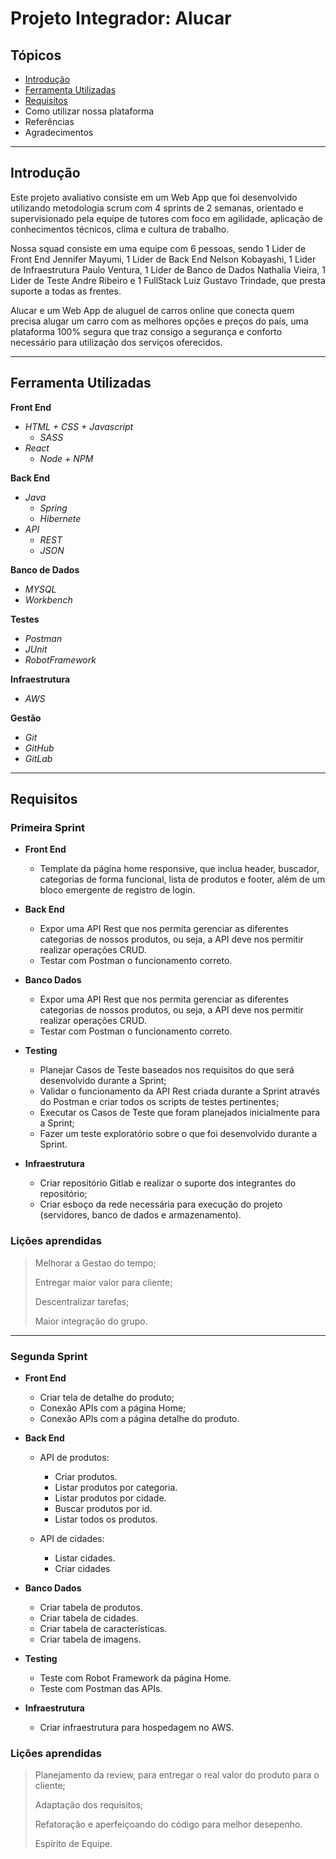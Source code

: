 # Projeto Integrador: Alucar

## Tópicos 
*   [Introdução](https://github.com/nathsilvavieira/documentacaoPI#introdu%C3%A7%C3%A3o)
*   [Ferramenta Utilizadas](https://github.com/nathsilvavieira/documentacaoPI#ferramenta-utilizadas)
*   [Requisitos](#Requisitos)
*   Como utilizar nossa plataforma
*   Referências
*   Agradecimentos
  
*** 
 ## Introdução

Este projeto avaliativo consiste em um Web App que foi desenvolvido utilizando metodologia scrum com 4 sprints de 2 semanas, orientado e supervisionado pela equipe de tutores com foco em agilidade, aplicação de conhecimentos técnicos, clima e cultura de trabalho. 

Nossa squad consiste em uma equipe com 6 pessoas, sendo 1 Lider de Front End Jennifer Mayumi, 1 Lider de Back End Nelson Kobayashi, 1 Lider de Infraestrutura Paulo Ventura, 1 Lider de Banco de Dados Nathalia Vieira, 1 Lider de Teste Andre Ribeiro e 1 FullStack Luiz Gustavo Trindade, que presta suporte a todas as frentes. 

Alucar e um Web App de aluguel de carros online que conecta quem precisa alugar um carro com as melhores opções e preços do país, uma plataforma 100% segura que traz consigo a segurança e conforto necessário para utilização dos serviços oferecidos.

*** 

## Ferramenta Utilizadas

**Front End**
* *HTML + CSS + Javascript*
  * *SASS*
* *React*
  * *Node + NPM*
  
**Back End**
* *Java* 
  * *Spring* 
  * *Hibernete*
* *API*
  * *REST*
  * *JSON*

**Banco de Dados**
* *MYSQL*
* *Workbench*

**Testes**
* *Postman*
* *JUnit*
* *RobotFramework*

**Infraestrutura**
* *AWS*

**Gestão**
* *Git*
* *GitHub*
* *GitLab*

****

## Requisitos

### **Primeira Sprint**

* **Front End**

  * Template da página home responsive, que inclua header, buscador, categorias de forma funcional, lista de produtos e footer, além de um bloco emergente de registro de login.

* **Back End**

  * Expor uma API Rest que nos permita gerenciar as diferentes categorias de nossos produtos, ou seja, a API deve nos permitir realizar operações CRUD. 
  * Testar com Postman o funcionamento correto.

* **Banco Dados**
  
    * Expor uma API Rest que nos permita gerenciar as diferentes categorias de nossos produtos, ou seja, a API deve nos permitir realizar operações CRUD. 
    * Testar com Postman o funcionamento correto.

* **Testing**
  
  * Planejar Casos de Teste baseados nos requisitos do que será desenvolvido durante a Sprint;
  * Validar o funcionamento da API Rest criada durante a Sprint através do Postman e criar todos os scripts de testes pertinentes;
  * Executar os Casos de Teste que foram planejados inicialmente para a Sprint;
  * Fazer um teste exploratório sobre o que foi desenvolvido durante a Sprint.

* **Infraestrutura**
  
  * Criar repositório Gitlab e realizar o suporte dos integrantes do repositório;
  * Criar esboço da rede necessária para execução do projeto (servidores, banco de dados e armazenamento).
  

### Lições aprendidas

> Melhorar a Gestao do tempo;
> 
> Entregar maior valor para cliente;
>
> Descentralizar tarefas;
>
> Maior integração do grupo.


***

### **Segunda Sprint**

* **Front End**

  * Criar tela de detalhe do produto;
  * Conexão APIs com a página Home;
  * Conexão APIs com a página detalhe do produto.

* **Back End**

  * API de produtos: 
    - Criar produtos. 
    - Listar produtos por categoria. 
    - Listar produtos por cidade. 
    - Buscar produtos por id. 
    - Listar todos os produtos.
  
  * API de cidades:
    - Listar cidades.
    - Criar cidades

* **Banco Dados**
  
  * Criar tabela de produtos.
  * Criar tabela de cidades.
  * Criar tabela de características. 
  * Criar tabela de imagens.

* **Testing**
  
  * Teste com Robot Framework da página Home.
  * Teste com Postman das APIs.

* **Infraestrutura**
  
  * Criar infraestrutura para hospedagem no AWS.
  
  

### Lições aprendidas

> Planejamento da review, para entregar o real valor do produto para o cliente;
> 
> Adaptação dos requisitos;
>
> Refatoração e aperfeiçoando do código para melhor desepenho.
> 
> Espírito de Equipe.




